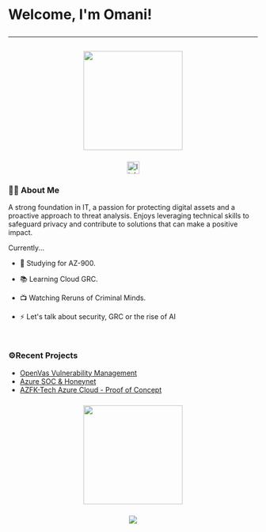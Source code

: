 <h1>Welcome, I'm Omani! <hr/>


<div align="center">
  <img height="200" src="https://gitlab.com/iruldanet/iruldanet/-/raw/main/img/gitlab-readme-banner-headerv4.gif" />
</div>

###

<div align="center">
  <a href="https://www.linkedin.com/in/damitasalmon](https://www.linkedin.com/in/oma-i-r-85a424238/" target="_blank">
    <img src="https://img.shields.io/static/v1?message=LinkedIn&logo=linkedin&label=&color=0077B5&logoColor=white&labelColor=&style=for-the-badge" height="25" alt="linkedin logo"  />
  </a>

</div>



###
<!-- About and stuffs -->
<h3 align="left">💅🏾 About Me</h3>

A strong foundation in IT, a passion for protecting digital assets and a proactive approach to threat analysis. Enjoys leveraging technical skills to safeguard privacy and contribute to solutions that can make a positive impact. 

Currently...

- 🔭 Studying for AZ-900. 

- 📚 Learning Cloud GRC. 

- :tv: Watching Reruns of Criminal Minds. 
  
- ⚡ Let's talk about security, GRC or the rise of AI
  
<br />

###
<!-- Projects -->
<h3 align="left">⚙️Recent Projects</h3>

* [OpenVas Vulnerability Management](https://fieldnotes.iruldanet.com/greenbone-openVAS-lab/)
* [Azure SOC & Honeynet](https://github.com/Oshun2/Azure-Cloud-SOC)
* [AZFK-Tech Azure Cloud - Proof of Concept](https://fieldnotes.iruldanet.com/azure-poc/)

###
<!-- Tools -->




###
<!-- Footer Banner, Bye Bye -->
<div align="center">
  <img height="200" src="https://gitlab.com/iruldanet/iruldanet/-/raw/main/img/gitlab-readme-banner-footer.gif" />
</div>

###

<!-- Visitor count -->
<div align="center">
  <img src="https://profile-counter.glitch.me/damitasalmon/count.svg?"  />
</div>







